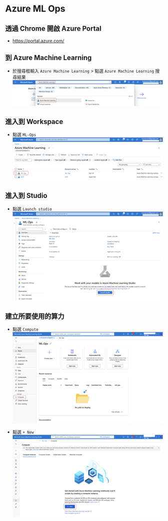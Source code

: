 # Azure ML Ops
## 透過 Chrome 開啟 Azure Portal
* https://portal.azure.com/

## 到 Azure Machine Learning
* 於搜尋框輸入 `Azure Machine Learning` > 點選 `Azure Machine Learning` 搜尋結果
![](./Images/1.png)

## 進入到 Workspace
* 點選 `ML-Ops`
![](./Images/2.png)

## 進入到 Studio
* 點選 `Launch studio`
![](./Images/3.png)

## 建立所要使用的算力
* 點選 `Compute`
![](./Images/4.png)

* 點選 `+ New`
![](./Images/5.png)